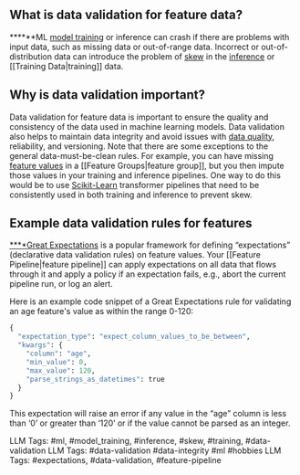 **What is data validation for feature data?**
---------------------------------------------

***‍***ML [model training](http://www.hopsworks.ai/dictionary/model-training) or inference can crash if there are problems with input data, such as missing data or out-of-range data. Incorrect or out-of-distribution data can introduce the problem of [skew](https://www.hopsworks.ai/dictionary/skew) in the [inference](https://www.hopsworks.ai/dictionary/inference-data) or [[Training Data|training]] data. 

**Why is data validation important?**
-------------------------------------

Data validation for feature data is important to ensure the quality and consistency of the data used in machine learning models. Data validation also helps to maintain data integrity and avoid issues with [data quality](http://www.hopsworks.ai/dictionary/data-quality), reliability, and versioning. Note that there are some exceptions to the general data-must-be-clean rules. For example, you can have missing [feature values](http://www.hopsworks.ai/dictionary/feature-value) in a [[Feature Groups|feature group]], but you then impute those values in your training and inference pipelines. One way to do this would be to use [Scikit-Learn](https://scikit-learn.org/stable/) transformer pipelines that need to be consistently used in both training and inference to prevent skew.

**Example data validation rules for features**
----------------------------------------------

[**‍**Great Expectations](https://greatexpectations.io/) is a popular framework for defining “expectations” (declarative data validation rules) on feature values. Your [[Feature Pipeline|feature pipeline]] can apply expectations on all data that flows through it and apply a policy if an expectation fails, e.g., abort the current pipeline run, or log an alert. 

Here is an example code snippet of a Great Expectations rule for validating an age feature's value as within the range 0-120:


```python
{
  "expectation_type": "expect_column_values_to_be_between",
  "kwargs": {
    "column": "age",
    "min_value": 0,
    "max_value": 120,
    "parse_strings_as_datetimes": true
  }
}

```
This expectation will raise an error if any value in the “age” column is less than ‘0’ or greater than ‘120’ or if the value cannot be parsed as an integer.


LLM Tags:  #ml, #model_training, #inference, #skew, #training, #data-validation
LLM Tags:  #data-validation #data-integrity #ml  #hobbies
LLM Tags:  #expectations, #data-validation, #feature-pipeline